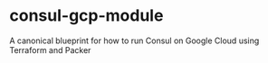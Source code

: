 # consul-gcp-module
A canonical blueprint for how to run Consul on Google Cloud using Terraform and Packer
